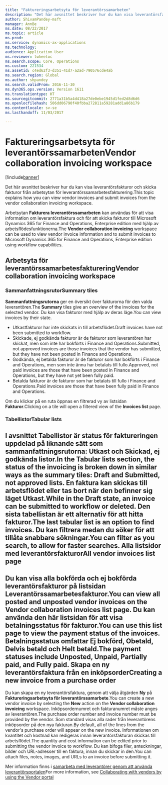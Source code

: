 ```yaml
---
title: "Faktureringsarbetsyta för leverantörssamarbeten"
description: "Det här avsnittet beskriver hur du kan visa leverantörsfakturor och skicka fakturor från arbetsytan för leverantörssamarbetesfakturering."
author: ShivamPandey-msft
manager: AnnBe
ms.date: 08/22/2017
ms.topic: article
ms.prod: 
ms.service: dynamics-ax-applications
ms.technology: 
audience: Application User
ms.reviewer: twheeloc
ms.search.scope: Core, Operations
ms.custom: 221534
ms.assetid: c4ed62f3-d351-41d7-a2ad-790576cde4ab
ms.search.region: Global
ms.author: shpandey
ms.search.validFrom: 2016-11-30
ms.dyn365.ops.version: Version 1611
ms.translationtype: HT
ms.sourcegitcommit: 2771a31b5a4d418a27de0ebe1945d1fed2d8d6d6
ms.openlocfilehash: 506dd06790f40fbba272811a59281add1a86b179
ms.contentlocale: sv-se
ms.lasthandoff: 11/03/2017

---
```


# <a name="vendor-collaboration-invoicing-workspace"></a><span data-ttu-id="37480-103">Faktureringsarbetsyta för leverantörssamarbeten</span><span class="sxs-lookup"><span data-stu-id="37480-103">Vendor collaboration invoicing workspace</span></span>

[!include[banner](../includes/banner.md)]


<span data-ttu-id="37480-104">Det här avsnittet beskriver hur du kan visa leverantörsfakturor och skicka fakturor från arbetsytan för leverantörssamarbetesfakturering.</span><span class="sxs-lookup"><span data-stu-id="37480-104">This topic explains how you can view vendor invoices and submit invoices from the vendor collaboration invoicing workspace.</span></span>

<span data-ttu-id="37480-105">Arbetsytan **Fakturera leverantörssamarbeten** kan användas för att visa information om leverantörsfaktura och för att skicka fakturor till Microsoft Dynamics 365 for Finance and Operations, Enterprise edition med hjälp av arbetsflödesfunktionerna.</span><span class="sxs-lookup"><span data-stu-id="37480-105">The **Vendor collaboration invoicing** workspace can be used to view vendor invoice information and to submit invoices to Microsoft Dynamics 365 for Finance and Operations, Enterprise edition using workflow capabilities.</span></span>


<a name="vendor-collaboration-invoicing-workspace"></a><span data-ttu-id="37480-106">Arbetsyta för leverantörssamarbetesfakturering</span><span class="sxs-lookup"><span data-stu-id="37480-106">Vendor collaboration invoicing workspace</span></span>
----------------------------------------

### <a name="summary-tiles"></a><span data-ttu-id="37480-107">Sammanfattningsrutor</span><span class="sxs-lookup"><span data-stu-id="37480-107">Summary tiles</span></span>

<span data-ttu-id="37480-108">**Sammanfattningsrutorna** ger en översikt över fakturorna för den valda leverantören.</span><span class="sxs-lookup"><span data-stu-id="37480-108">The **Summary** tiles give an overview of the invoices for the selected vendor.</span></span> <span data-ttu-id="37480-109">Du kan visa fakturor med hjälp av deras läge.</span><span class="sxs-lookup"><span data-stu-id="37480-109">You can view invoices by their state.</span></span>
-   <span data-ttu-id="37480-110">Utkastfakturor har inte skickats in till arbetsflödet.</span><span class="sxs-lookup"><span data-stu-id="37480-110">Draft invoices have not been submitted to workflow.</span></span>
-   <span data-ttu-id="37480-111">Skickade, ej godkända fakturor är de fakturor som leverantören har skickat, men som inte har bokförts i Finance and Operations.</span><span class="sxs-lookup"><span data-stu-id="37480-111">Submitted, not approved invoices are those invoices that the vendor has submitted, but they have not been posted in Finance and Operations.</span></span>
-   <span data-ttu-id="37480-112">Godkända, ej betalda fakturor är de fakturor som har bokförts i Finance and Operations, men som inte ännu har betalats till fullo.</span><span class="sxs-lookup"><span data-stu-id="37480-112">Approved, not paid invoices are those that have been posted in Finance and Operations, but they have not yet been fully paid.</span></span>
-   <span data-ttu-id="37480-113">Betalda fakturor är de fakturor som har betalats till fullo i Finance and Operations.</span><span class="sxs-lookup"><span data-stu-id="37480-113">Paid invoices are those that have been fully paid in Finance and Operations.</span></span>

<span data-ttu-id="37480-114">Om du klickar på en ruta öppnas en filtrerad vy av listsidan **Fakturor**.</span><span class="sxs-lookup"><span data-stu-id="37480-114">Clicking on a tile will open a filtered view of the **Invoices list** page.</span></span>
### <a name="tabular-lists"></a><span data-ttu-id="37480-115">Tabellistor</span><span class="sxs-lookup"><span data-stu-id="37480-115">Tabular lists</span></span>

<span data-ttu-id="37480-116">I avsnittet **Tabellistor** är status för faktureringen uppdelad på liknande sätt som sammanfattningsrutorna: Utkast och Skickad, ej godkända listor.</span><span class="sxs-lookup"><span data-stu-id="37480-116">In the **Tabular lists** section, the status of the invoicing is broken down in similar ways as the summary tiles: Draft and Submitted, not approved lists.</span></span> <span data-ttu-id="37480-117">En faktura kan skickas till arbetsflödet eller tas bort när den befinner sig läget Utkast.</span><span class="sxs-lookup"><span data-stu-id="37480-117">While in the Draft state, an invoice can be submitted to workflow or deleted.</span></span> <span data-ttu-id="37480-118">Den sista tabellistan är ett alternativ för att hitta fakturor.</span><span class="sxs-lookup"><span data-stu-id="37480-118">The last tabular list is an option to find invoices.</span></span> <span data-ttu-id="37480-119">Du kan filtrera medan du söker för att tillåta snabbare sökningar.</span><span class="sxs-lookup"><span data-stu-id="37480-119">You can filter as you search, to allow for faster searches.</span></span>
<span data-ttu-id="37480-120">Alla listsidor med leverantörsfakturor</span><span class="sxs-lookup"><span data-stu-id="37480-120">All vendor invoices list page</span></span>
-----------------------------

<span data-ttu-id="37480-121">Du kan visa alla bokförda och ej bokförda leverantörsfakturor på listsidan **Leverantörssamarbetesfakturor**.</span><span class="sxs-lookup"><span data-stu-id="37480-121">You can view all posted and unposted vendor invoices on the **Vendor collaboration invoices** list page.</span></span> <span data-ttu-id="37480-122">Du kan använda den här listsidan för att visa betalningsstatus för fakturor.</span><span class="sxs-lookup"><span data-stu-id="37480-122">You can use this list page to view the payment status of the invoices.</span></span> <span data-ttu-id="37480-123">Betalningsstatus omfattar Ej bokförd, Obetald, Delvis betald och Helt betald.</span><span class="sxs-lookup"><span data-stu-id="37480-123">The payment statuses include Unposted, Unpaid, Partially paid, and Fully paid.</span></span>
<span data-ttu-id="37480-124">Skapa en ny leverantörsfaktura från en inköpsorder</span><span class="sxs-lookup"><span data-stu-id="37480-124">Creating a new invoice from a purchase order</span></span>
--------------------------------------------

<span data-ttu-id="37480-125">Du kan skapa en ny leverantörsfaktura, genom att välja åtgärden **Ny** på **Faktureringsarbetsyta för leverantörssamarbete**.</span><span class="sxs-lookup"><span data-stu-id="37480-125">You can create a new vendor invoice by selecting the **New** action on the **Vendor collaboration invoicing** workspace.</span></span> <span data-ttu-id="37480-126">Inköpsordernumret och fakturanumret måste anges av leverantören.</span><span class="sxs-lookup"><span data-stu-id="37480-126">The purchase order number and invoice number must be provided by the vendor.</span></span> <span data-ttu-id="37480-127">Som standard visas alla rader från leverantörens inköpsorder på den nya fakturan.</span><span class="sxs-lookup"><span data-stu-id="37480-127">By default, all of the lines from the vendor's purchase order will appear on the new invoice.</span></span> <span data-ttu-id="37480-128">Informationen om kvantitet och kostnad kan redigeras innan leverantörsfakturan skickas till arbetsflödet.</span><span class="sxs-lookup"><span data-stu-id="37480-128">The quantity and cost information can be edited prior to submitting the vendor invoice to workflow.</span></span> <span data-ttu-id="37480-129">Du kan bifoga filer, anteckningar, bilder och URL-adresser till en faktura, innan du skickar in den.</span><span class="sxs-lookup"><span data-stu-id="37480-129">You can attach files, notes, images, and URLs to an invoice before submitting it.</span></span>



<span data-ttu-id="37480-130">Mer information finns i [samarbeta med leverantörer genom att använda leverantörsportalen](../../supply-chain/procurement/collaborate-vendors-vendor-portal.md)</span><span class="sxs-lookup"><span data-stu-id="37480-130">For more information, see [Collaborating with vendors by using the Vendor portal](../../supply-chain/procurement/collaborate-vendors-vendor-portal.md)</span></span>




